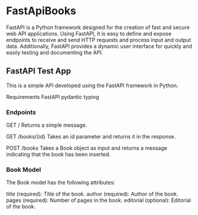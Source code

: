 # FastApiBooks
FastAPI is a Python framework designed for the creation of fast and secure web API applications. Using FastAPI, it is easy to define and expose endpoints to receive and send HTTP requests and process input and output data. Additionally, FastAPI provides a dynamic user interface for quickly and easily testing and documenting the API.

## FastAPI Test App
This is a simple API developed using the FastAPI framework in Python.

Requirements
FastAPI
pydantic
typing

### Endpoints
GET /
Returns a simple message.

GET /books/{id}
Takes an id parameter and returns it in the response.

POST /books
Takes a Book object as input and returns a message indicating that the book has been inserted.

### Book Model
The Book model has the following attributes:

title (required): Title of the book.
author (required): Author of the book.
pages (required): Number of pages in the book.
editorial (optional): Editorial of the book.

